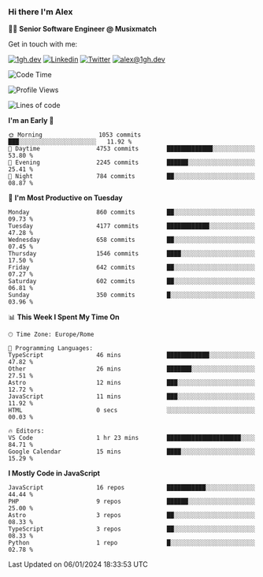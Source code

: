 ### Hi there I'm Alex

👨‍💻 __Senior Software Engineer @ Musixmatch__

Get in touch with me:

[![1gh.dev](https://img.shields.io/static/v1?label=1gh.dev&message=%20&color=red&logo=&style=flat-square&logoColor=white)](https://www.1gh.dev/)
[![Linkedin](https://img.shields.io/static/v1?label=Linkedin&message=%20&color=blue&logo=Linkedin&style=flat-square&logoColor=white)](https://linkedin.com/in/alexghirelli)
[![Twitter](https://img.shields.io/static/v1?label=Twitter&message=%20&color=blue&logo=Twitter&style=flat-square&logoColor=white)](https://twitter.com/alexGhirelli)
[![alex@1gh.dev](https://img.shields.io/static/v1?label=alex@1gh.dev&message=%20&color=red&logo=gmail&style=flat-square&logoColor=white)](mailto:alex@1gh.dev)

<!--START_SECTION:waka-->
![Code Time](http://img.shields.io/badge/Code%20Time-7%2C660%20hrs%206%20mins-blue)

![Profile Views](http://img.shields.io/badge/Profile%20Views-14-blue)

![Lines of code](https://img.shields.io/badge/From%20Hello%20World%20I%27ve%20Written-23.9%20million%20lines%20of%20code-blue)

**I'm an Early 🐤** 

```text
🌞 Morning                1053 commits        ███░░░░░░░░░░░░░░░░░░░░░░   11.92 % 
🌆 Daytime                4753 commits        █████████████░░░░░░░░░░░░   53.80 % 
🌃 Evening                2245 commits        ██████░░░░░░░░░░░░░░░░░░░   25.41 % 
🌙 Night                  784 commits         ██░░░░░░░░░░░░░░░░░░░░░░░   08.87 % 
```
📅 **I'm Most Productive on Tuesday** 

```text
Monday                   860 commits         ██░░░░░░░░░░░░░░░░░░░░░░░   09.73 % 
Tuesday                  4177 commits        ████████████░░░░░░░░░░░░░   47.28 % 
Wednesday                658 commits         ██░░░░░░░░░░░░░░░░░░░░░░░   07.45 % 
Thursday                 1546 commits        ████░░░░░░░░░░░░░░░░░░░░░   17.50 % 
Friday                   642 commits         ██░░░░░░░░░░░░░░░░░░░░░░░   07.27 % 
Saturday                 602 commits         ██░░░░░░░░░░░░░░░░░░░░░░░   06.81 % 
Sunday                   350 commits         █░░░░░░░░░░░░░░░░░░░░░░░░   03.96 % 
```


📊 **This Week I Spent My Time On** 

```text
🕑︎ Time Zone: Europe/Rome

💬 Programming Languages: 
TypeScript               46 mins             ████████████░░░░░░░░░░░░░   47.82 % 
Other                    26 mins             ███████░░░░░░░░░░░░░░░░░░   27.51 % 
Astro                    12 mins             ███░░░░░░░░░░░░░░░░░░░░░░   12.72 % 
JavaScript               11 mins             ███░░░░░░░░░░░░░░░░░░░░░░   11.92 % 
HTML                     0 secs              ░░░░░░░░░░░░░░░░░░░░░░░░░   00.03 % 

🔥 Editors: 
VS Code                  1 hr 23 mins        █████████████████████░░░░   84.71 % 
Google Calendar          15 mins             ████░░░░░░░░░░░░░░░░░░░░░   15.29 % 
```

**I Mostly Code in JavaScript** 

```text
JavaScript               16 repos            ███████████░░░░░░░░░░░░░░   44.44 % 
PHP                      9 repos             ██████░░░░░░░░░░░░░░░░░░░   25.00 % 
Astro                    3 repos             ██░░░░░░░░░░░░░░░░░░░░░░░   08.33 % 
TypeScript               3 repos             ██░░░░░░░░░░░░░░░░░░░░░░░   08.33 % 
Python                   1 repo              █░░░░░░░░░░░░░░░░░░░░░░░░   02.78 % 
```




 Last Updated on 06/01/2024 18:33:53 UTC
<!--END_SECTION:waka-->
